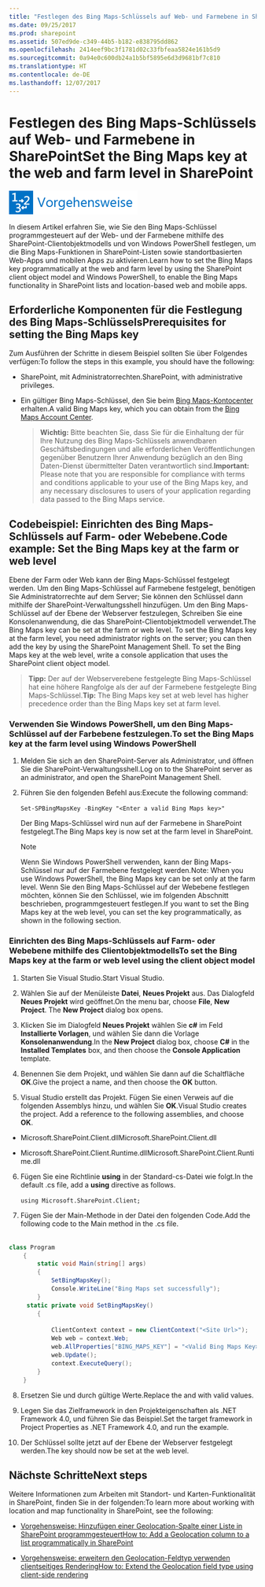```yaml
---
title: "Festlegen des Bing Maps-Schlüssels auf Web- und Farmebene in SharePoint"
ms.date: 09/25/2017
ms.prod: sharepoint
ms.assetid: 507ed9de-c349-44b5-b182-e838795dd862
ms.openlocfilehash: 2414eef9bc3f1781d02c33fbfeaa5824e161b5d9
ms.sourcegitcommit: 0a94e0c600db24a1b5bf5895e6d3d9681bf7c810
ms.translationtype: HT
ms.contentlocale: de-DE
ms.lasthandoff: 12/07/2017
---
```

# <a name="set-the-bing-maps-key-at-the-web-and-farm-level-in-sharepoint"></a><span data-ttu-id="e5516-102">Festlegen des Bing Maps-Schlüssels auf Web- und Farmebene in SharePoint</span><span class="sxs-lookup"><span data-stu-id="e5516-102">Set the Bing Maps key at the web and farm level in SharePoint</span></span>

![Thema mit Anleitung](../images/mod_icon_howto.png)

<span data-ttu-id="e5516-104">In diesem Artikel erfahren Sie, wie Sie den Bing Maps-Schlüssel programmgesteuert auf der Web- und der Farmebene mithilfe des SharePoint-Clientobjektmodells und von Windows PowerShell festlegen, um die Bing Maps-Funktionen in SharePoint-Listen sowie standortbasierten Web-Apps und mobilen Apps zu aktivieren.</span><span class="sxs-lookup"><span data-stu-id="e5516-104">Learn how to set the Bing Maps key programmatically at the web and farm level by using the SharePoint client object model and Windows PowerShell, to enable the Bing Maps functionality in SharePoint lists and location-based web and mobile apps.</span></span>

## <a name="prerequisites-for-setting-the-bing-maps-key"></a><span data-ttu-id="e5516-105">Erforderliche Komponenten für die Festlegung des Bing Maps-Schlüssels</span><span class="sxs-lookup"><span data-stu-id="e5516-105">Prerequisites for setting the Bing Maps key</span></span>
<span data-ttu-id="e5516-106"><a name="SP15Bing_prereq"> </a></span><span class="sxs-lookup"><span data-stu-id="e5516-106"><a name="SP15Bing_prereq"> </a></span></span>

<span data-ttu-id="e5516-107">Zum Ausführen der Schritte in diesem Beispiel sollten Sie über Folgendes verfügen:</span><span class="sxs-lookup"><span data-stu-id="e5516-107">To follow the steps in this example, you should have the following:</span></span>
  
    
    

- <span data-ttu-id="e5516-108">SharePoint, mit Administratorrechten.</span><span class="sxs-lookup"><span data-stu-id="e5516-108">SharePoint, with administrative privileges.</span></span>
    
  
- <span data-ttu-id="e5516-109">Ein gültiger Bing Maps-Schlüssel, den Sie beim [Bing Maps-Kontocenter]((https://www.bingmapsportal.com/)) erhalten.</span><span class="sxs-lookup"><span data-stu-id="e5516-109">A valid Bing Maps key, which you can obtain from the  [Bing Maps Account Center]((https://www.bingmapsportal.com/)).</span></span>
    
    > <span data-ttu-id="e5516-110">**Wichtig:** Bitte beachten Sie, dass Sie für die Einhaltung der für Ihre Nutzung des Bing Maps-Schlüssels anwendbaren Geschäftsbedingungen und alle erforderlichen Veröffentlichungen gegenüber Benutzern Ihrer Anwendung bezüglich an den Bing Daten-Dienst übermittelter Daten verantwortlich sind.</span><span class="sxs-lookup"><span data-stu-id="e5516-110">**Important:** Please note that you are responsible for compliance with terms and conditions applicable to your use of the Bing Maps key, and any necessary disclosures to users of your application regarding data passed to the Bing Maps service.</span></span> 

## <a name="code-example-set-the-bing-maps-key-at-the-farm-or-web-level"></a><span data-ttu-id="e5516-111">Codebeispiel: Einrichten des Bing Maps-Schlüssels auf Farm- oder Webebene.</span><span class="sxs-lookup"><span data-stu-id="e5516-111">Code example: Set the Bing Maps key at the farm or web level</span></span>
<span data-ttu-id="e5516-112"><a name="SP15Setbing_farm"> </a></span><span class="sxs-lookup"><span data-stu-id="e5516-112"><a name="SP15Setbing_farm"> </a></span></span>

<span data-ttu-id="e5516-p101">Ebene der Farm oder Web kann der Bing Maps-Schlüssel festgelegt werden. Um den Bing Maps-Schlüssel auf Farmebene festgelegt, benötigen Sie Administratorrechte auf dem Server; Sie können den Schlüssel dann mithilfe der SharePoint-Verwaltungsshell hinzufügen. Um den Bing Maps-Schlüssel auf der Ebene der Webserver festzulegen, Schreiben Sie eine Konsolenanwendung, die das SharePoint-Clientobjektmodell verwendet.</span><span class="sxs-lookup"><span data-stu-id="e5516-p101">The Bing Maps key can be set at the farm or web level. To set the Bing Maps key at the farm level, you need administrator rights on the server; you can then add the key by using the SharePoint Management Shell. To set the Bing Maps key at the web level, write a console application that uses the SharePoint client object model.</span></span>
  
    
    

> <span data-ttu-id="e5516-116">**Tipp:** Der auf der Webserverebene festgelegte Bing Maps-Schlüssel hat eine höhere Rangfolge als der auf der Farmebene festgelegte Bing Maps-Schlüssel.</span><span class="sxs-lookup"><span data-stu-id="e5516-116">**Tip:** The Bing Maps key set at web level has higher precedence order than the Bing Maps key set at farm level.</span></span> 
  
    
    


### <a name="to-set-the-bing-maps-key-at-the-farm-level-using-windows-powershell"></a><span data-ttu-id="e5516-117">Verwenden Sie Windows PowerShell, um den Bing Maps-Schlüssel auf der Farbebene festzulegen.</span><span class="sxs-lookup"><span data-stu-id="e5516-117">To set the Bing Maps key at the farm level using Windows PowerShell</span></span>


1. <span data-ttu-id="e5516-118">Melden Sie sich an den SharePoint-Server als Administrator, und öffnen Sie die SharePoint-Verwaltungsshell.</span><span class="sxs-lookup"><span data-stu-id="e5516-118">Log on to the SharePoint server as an administrator, and open the SharePoint Management Shell.</span></span>
    
  
2. <span data-ttu-id="e5516-119">Führen Sie den folgenden Befehl aus:</span><span class="sxs-lookup"><span data-stu-id="e5516-119">Execute the following command:</span></span> 
    
     `Set-SPBingMapsKey -BingKey "<Enter a valid Bing Maps key>"`
    
    <span data-ttu-id="e5516-120">Der Bing Maps-Schlüssel wird nun auf der Farmebene in SharePoint festgelegt.</span><span class="sxs-lookup"><span data-stu-id="e5516-120">The Bing Maps key is now set at the farm level in SharePoint.</span></span> 
    
    > [!NOTE]
    > <span data-ttu-id="e5516-121">Wenn Sie Windows PowerShell verwenden, kann der Bing Maps-Schlüssel nur auf der Farmebene festgelegt werden.</span><span class="sxs-lookup"><span data-stu-id="e5516-121">Note: When you use Windows PowerShell, the Bing Maps key can be set only at the farm level.</span></span> <span data-ttu-id="e5516-122">Wenn Sie den Bing Maps-Schlüssel auf der Webebene festlegen möchten, können Sie den Schlüssel, wie im folgenden Abschnitt beschrieben, programmgesteuert festlegen.</span><span class="sxs-lookup"><span data-stu-id="e5516-122">If you want to set the Bing Maps key at the web level, you can set the key programmatically, as shown in the following section.</span></span> 

### <a name="to-set-the-bing-maps-key-at-the-farm-or-web-level-using-the-client-object-model"></a><span data-ttu-id="e5516-123">Einrichten des Bing Maps-Schlüssels auf Farm- oder Webebene mithilfe des Clientobjektmodells</span><span class="sxs-lookup"><span data-stu-id="e5516-123">To set the Bing Maps key at the farm or web level using the client object model</span></span>


1. <span data-ttu-id="e5516-124">Starten Sie Visual Studio.</span><span class="sxs-lookup"><span data-stu-id="e5516-124">Start Visual Studio.</span></span>
    
  
2. <span data-ttu-id="e5516-p103">Wählen Sie auf der Menüleiste **Datei**, **Neues Projekt** aus. Das Dialogfeld **Neues Projekt** wird geöffnet.</span><span class="sxs-lookup"><span data-stu-id="e5516-p103">On the menu bar, choose **File**, **New Project**. The **New Project** dialog box opens.</span></span>
    
  
3. <span data-ttu-id="e5516-127">Klicken Sie im Dialogfeld **Neues Projekt** wählen Sie **c#** im Feld **Installierte Vorlagen**, und wählen Sie dann die Vorlage **Konsolenanwendung**.</span><span class="sxs-lookup"><span data-stu-id="e5516-127">In the **New Project** dialog box, choose **C#** in the **Installed Templates** box, and then choose the **Console Application** template.</span></span>
    
  
4. <span data-ttu-id="e5516-128">Benennen Sie dem Projekt, und wählen Sie dann auf die Schaltfläche **OK**.</span><span class="sxs-lookup"><span data-stu-id="e5516-128">Give the project a name, and then choose the **OK** button.</span></span>
    
  
5. <span data-ttu-id="e5516-p104">Visual Studio erstellt das Projekt. Fügen Sie einen Verweis auf die folgenden Assemblys hinzu, und wählen Sie **OK**.</span><span class="sxs-lookup"><span data-stu-id="e5516-p104">Visual Studio creates the project. Add a reference to the following assemblies, and choose **OK**.</span></span>
    
  - <span data-ttu-id="e5516-131">Microsoft.SharePoint.Client.dll</span><span class="sxs-lookup"><span data-stu-id="e5516-131">Microsoft.SharePoint.Client.dll</span></span>
    
  
  - <span data-ttu-id="e5516-132">Microsoft.SharePoint.Client.Runtime.dll</span><span class="sxs-lookup"><span data-stu-id="e5516-132">Microsoft.SharePoint.Client.Runtime.dll</span></span>
    
  
6. <span data-ttu-id="e5516-133">Fügen Sie eine Richtlinie **using** in der Standard-cs-Datei wie folgt.</span><span class="sxs-lookup"><span data-stu-id="e5516-133">In the default .cs file, add a **using** directive as follows.</span></span>
    
     `using Microsoft.SharePoint.Client;`
    
  
7. <span data-ttu-id="e5516-134">Fügen Sie der Main-Methode in der Datei den folgenden Code.</span><span class="sxs-lookup"><span data-stu-id="e5516-134">Add the following code to the Main method in the .cs file.</span></span>
    
```cs
  
class Program
    {
        static void Main(string[] args)
        {
            SetBingMapsKey();
            Console.WriteLine("Bing Maps set successfully");
        }
     static private void SetBingMapsKey()
        {

            ClientContext context = new ClientContext("<Site Url>");
            Web web = context.Web;
            web.AllProperties["BING_MAPS_KEY"] = "<Valid Bing Maps Key>"
            web.Update();
            context.ExecuteQuery();
        }    
    }

```

8. <span data-ttu-id="e5516-135">Ersetzen Sie  <Site Url> und _<Valid Bing Maps Key>_ durch gültige Werte.</span><span class="sxs-lookup"><span data-stu-id="e5516-135">Replace the <Site Url> and  _<Valid Bing Maps Key>_ with valid values.</span></span>
    
  
9. <span data-ttu-id="e5516-136">Legen Sie das Zielframework in den Projekteigenschaften als .NET Framework 4.0, und führen Sie das Beispiel.</span><span class="sxs-lookup"><span data-stu-id="e5516-136">Set the target framework in Project Properties as .NET Framework 4.0, and run the example.</span></span>
    
  
10. <span data-ttu-id="e5516-137">Der Schlüssel sollte jetzt auf der Ebene der Webserver festgelegt werden.</span><span class="sxs-lookup"><span data-stu-id="e5516-137">The key should now be set at the web level.</span></span> 
    
  

## <a name="next-steps"></a><span data-ttu-id="e5516-138">Nächste Schritte</span><span class="sxs-lookup"><span data-stu-id="e5516-138">Next steps</span></span>
<span data-ttu-id="e5516-139"><a name="SP15Bing_nextsteps"> </a></span><span class="sxs-lookup"><span data-stu-id="e5516-139"><a name="SP15Bing_nextsteps"> </a></span></span>

<span data-ttu-id="e5516-140">Weitere Informationen zum Arbeiten mit Standort- und Karten-Funktionalität in SharePoint, finden Sie in der folgenden:</span><span class="sxs-lookup"><span data-stu-id="e5516-140">To learn more about working with location and map functionality in SharePoint, see the following:</span></span>
  
    
    

-  [<span data-ttu-id="e5516-141">Vorgehensweise: Hinzufügen einer Geolocation-Spalte einer Liste in SharePoint programmgesteuert</span><span class="sxs-lookup"><span data-stu-id="e5516-141">How to: Add a Geolocation column to a list programmatically in SharePoint</span></span>](how-to-add-a-geolocation-column-to-a-list-programmatically-in-sharepoint.md)
    
  
-  [<span data-ttu-id="e5516-142">Vorgehensweise: erweitern den Geolocation-Feldtyp verwenden clientseitiges Rendering</span><span class="sxs-lookup"><span data-stu-id="e5516-142">How to: Extend the Geolocation field type using client-side rendering</span></span>](how-to-extend-the-geolocation-field-type-using-client-side-rendering.md)
    
  

